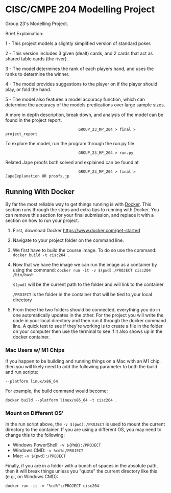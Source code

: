 # CISC/CMPE 204 Modelling Project

Group 23's Modelling Project.

Brief Explaination: 

1 - This project models a slightly simplified version of standard poker. 

2 - This version includes 3 given (dealt) cards, and 2 cards that act as shared table cards (the river).

3 - The model determines the rank of each players hand, and uses the ranks to determine the winner.

4 - The model provides suggestions to the player on if the player should play, or fold the hand.

5 - The model also features a model accuracy function, which can determine the accuracy of the models predications over large sample sizes.

A more in depth description, break down, and analysis of the model can be found in the project report. 

                                    GROUP_23_MP_204 > final > project_report

To explore the model, run the program through the run.py file.

                                    GROUP_23_MP_204 > run.py

Related Jape proofs both solved and explained can be found at

                                    GROUP_23_MP_204 > final > JapeExplanation OR proofs.jp







## Running With Docker

By far the most reliable way to get things running is with [Docker](https://www.docker.com). This section runs through the steps and extra tips to running with Docker. You can remove this section for your final submission, and replace it with a section on how to run your project.

1. First, download Docker https://www.docker.com/get-started

2. Navigate to your project folder on the command line.

3. We first have to build the course image. To do so use the command:
`docker build -t cisc204 .`

4. Now that we have the image we can run the image as a container by using the command: `docker run -it -v $(pwd):/PROJECT cisc204 /bin/bash`

    `$(pwd)` will be the current path to the folder and will link to the container

    `/PROJECT` is the folder in the container that will be tied to your local directory

5. From there the two folders should be connected, everything you do in one automatically updates in the other. For the project you will write the code in your local directory and then run it through the docker command line. A quick test to see if they're working is to create a file in the folder on your computer then use the terminal to see if it also shows up in the docker container.

### Mac Users w/ M1 Chips

If you happen to be building and running things on a Mac with an M1 chip, then you will likely need to add the following parameter to both the build and run scripts:

```
--platform linux/x86_64
```

For example, the build command would become:

```
docker build --platform linux/x86_64 -t cisc204 .
```

### Mount on Different OS'

In the run script above, the `-v $(pwd):/PROJECT` is used to mount the current directory to the container. If you are using a different OS, you may need to change this to the following:

- Windows PowerShell: `-v ${PWD}:/PROJECT`
- Windows CMD: `-v %cd%:/PROJECT`
- Mac: `-v $(pwd):/PROJECT`

Finally, if you are in a folder with a bunch of spaces in the absolute path, then it will break things unless you "quote" the current directory like this (e.g., on Windows CMD):

```
docker run -it -v "%cd%":/PROJECT cisc204
```
